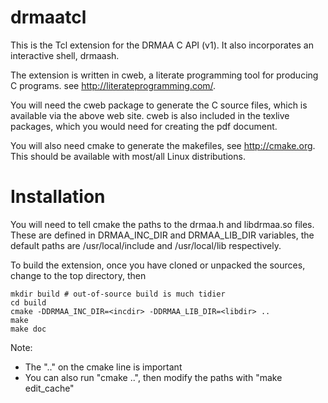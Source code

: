 
drmaatcl
========

This is the Tcl extension for the DRMAA C API (v1). It also incorporates
an interactive shell, drmaash.

The extension is written in cweb, a literate programming tool for
producing C programs. see <http://literateprogramming.com/>.

You will need the cweb package to generate the C source files, which is
available via the above web site. cweb is also included in the texlive
packages, which you would need for creating the pdf document.

You will also need cmake to generate the makefiles, see
<http://cmake.org>. This should be available with most/all Linux
distributions.

Installation
============

You will need to tell cmake the paths to the drmaa.h and libdrmaa.so
files.  These are defined in DRMAA_INC_DIR and DRMAA_LIB_DIR variables,
the default paths are /usr/local/include and /usr/local/lib respectively.

To build the extension, once you have cloned or unpacked the sources,
change to the top directory, then

	mkdir build # out-of-source build is much tidier
	cd build
	cmake -DDRMAA_INC_DIR=<incdir> -DDRMAA_LIB_DIR=<libdir> ..
	make
	make doc

Note:
* The ".." on the cmake line is important
* You can also run "cmake ..", then modify the paths with "make edit_cache"

